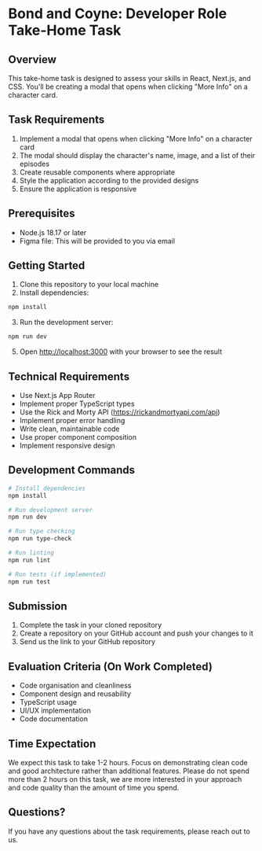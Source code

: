 # Bond and Coyne: Developer Role Take-Home Task

## Overview

This take-home task is designed to assess your skills in React, Next.js, and CSS. You'll be creating a modal that opens when clicking "More Info" on a character card.

## Task Requirements

1. Implement a modal that opens when clicking "More Info" on a character card
2. The modal should display the character's name, image, and a list of their episodes
3. Create reusable components where appropriate
4. Style the application according to the provided designs
5. Ensure the application is responsive

## Prerequisites

- Node.js 18.17 or later
- Figma file: This will be provided to you via email

## Getting Started

1. Clone this repository to your local machine
2. Install dependencies:

```bash
npm install
```

3. Run the development server:

```bash
npm run dev
```

5. Open [http://localhost:3000](http://localhost:3000) with your browser to see the result

## Technical Requirements

- Use Next.js App Router
- Implement proper TypeScript types
- Use the Rick and Morty API (https://rickandmortyapi.com/api)
- Implement proper error handling
- Write clean, maintainable code
- Use proper component composition
- Implement responsive design

## Development Commands

```bash
# Install dependencies
npm install

# Run development server
npm run dev

# Run type checking
npm run type-check

# Run linting
npm run lint

# Run tests (if implemented)
npm run test
```

## Submission

1. Complete the task in your cloned repository
2. Create a repository on your GitHub account and push your changes to it
3. Send us the link to your GitHub repository

## Evaluation Criteria (On Work Completed)

- Code organisation and cleanliness
- Component design and reusability
- TypeScript usage
- UI/UX implementation
- Code documentation

## Time Expectation

We expect this task to take 1-2 hours. Focus on demonstrating clean code and good architecture rather than additional features. Please do 
not spend more than 2 hours on this task, we are more interested in your approach and code quality than the amount of time you spend.

## Questions?

If you have any questions about the task requirements, please reach out to us.
